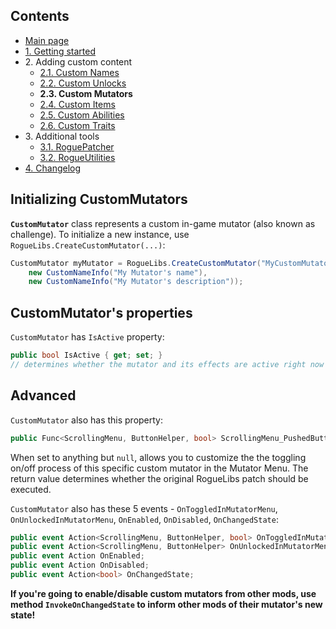 ## Contents ##

- [Main page](https://github.com/Abbysssal/RogueLibs)
- [1. Getting started](./1.%20Getting%20started.md)
- 2\. Adding custom content
  - [2.1. Custom Names](./2.1.%20Custom%20Names.md)
  - [2.2. Custom Unlocks](./2.2.%20Custom%20Unlocks.md)
  - **2.3. Custom Mutators**
  - [2.4. Custom Items](./2.4.%20Custom%20Items.md)
  - [2.5. Custom Abilities](./2.5.%20Custom%20Abilities.md)
  - [2.6. Custom Traits](./2.6.%20Custom%20Traits.md)
- 3\. Additional tools
  - [3.1. RoguePatcher](./3.1.%20RoguePatcher.md)
  - [3.2. RogueUtilities](./3.2.%20RogueUtilities.md)
- [4. Changelog](./4.%20Changelog.md)

## Initializing CustomMutators ##
**`CustomMutator`** class represents a custom in-game mutator (also known as challenge). To initialize a new instance, use `RogueLibs.CreateCustomMutator(...)`:
```cs
CustomMutator myMutator = RogueLibs.CreateCustomMutator("MyCustomMutator", true,
    new CustomNameInfo("My Mutator's name"),
    new CustomNameInfo("My Mutator's description"));
```
## CustomMutator's properties ##
`CustomMutator` has `IsActive` property:
```cs
public bool IsActive { get; set; }
// determines whether the mutator and its effects are active right now
```
## Advanced ##
`CustomMutator` also has this property:
```cs
public Func<ScrollingMenu, ButtonHelper, bool> ScrollingMenu_PushedButton { get; set; }
```
When set to anything but `null`, allows you to customize the the toggling on/off process of this specific custom mutator in the Mutator Menu. The return value determines whether the original RogueLibs patch should be executed.

`CustomMutator` also has these 5 events - `OnToggledInMutatorMenu`, `OnUnlockedInMutatorMenu`, `OnEnabled`, `OnDisabled`, `OnChangedState`:
```cs
public event Action<ScrollingMenu, ButtonHelper, bool> OnToggledInMutatorMenu;
public event Action<ScrollingMenu, ButtonHelper> OnUnlockedInMutatorMenu;
public event Action OnEnabled;
public event Action OnDisabled;
public event Action<bool> OnChangedState;
```

**If you're going to enable/disable custom mutators from other mods, use method `InvokeOnChangedState` to inform other mods of their mutator's new state!**